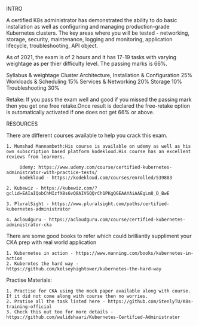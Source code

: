 INTRO

  A certified K8s administrator has demonstrated the ability to do basic installation as well as configuring and managing production-grade Kubernetes clusters. The key areas where you will be tested - networking, storage, security, maintenance, logging and monitoring, application lifecycle, troubleshooting, API object.

  As of 2021, the exam is of 2 hours and it has 17-19 tasks with varying weightage as per thier difficulty level. The passing marks is 66%. 

  Syllabus & weightage
        Cluster Architecture, Installation & Configuration	25%
        Workloads & Scheduling	                            15%
        Services & Networking	                            20%
        Storage	                                            10%
        Troubleshooting	                                    30%

   Retake: If you pass the exam well and good if you missed the passing mark then you get one free retake.Once result is declared the free-retake option is automatically activated if one does not get 66% or above. 

RESOURCES

  There are different courses available to help you crack this exam.

    1. Mumshad Mannambeth:His course is available on udemy as well as his own subscription based platform kodekloud.His course has an excellent reviews from learners. 
   
         Udemy: https://www.udemy.com/course/certified-kubernetes-administrator-with-practice-tests/
         kodekloud - https://kodekloud.com/courses/enrolled/539883

    2. Kubewiz - https://kubewiz.com/?gclid=EAIaIQobChMIzfX8s6vQ8AIVSQQrCh1PKgQGEAAYAiAAEgLm8_D_BwE

    3. PluralSight - https://www.pluralsight.com/paths/certified-kubernetes-administrator

    4. Acloudguru - https://acloudguru.com/course/certified-kubernetes-administrator-cka


  There are some good books to refer which could brilliantly suppliment your CKA prep with real world application 

    1. Kubernetes in action - https://www.manning.com/books/kubernetes-in-action 
    2. Kuberntes the hard way - https://github.com/kelseyhightower/kubernetes-the-hard-way

Practise Materials:

    1. Practise for CKA using the mock paper available along with course. If it did not come along with course then no worries. 
    2. Pratise all the task listed here - https://github.com/StenlyTU/K8s-training-official 
    3. Check this out too for more details - https://github.com/walidshaari/Kubernetes-Certified-Administrator 

    
